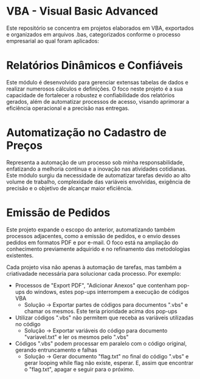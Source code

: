 # VBA - Visual Basic Advanced

Este repositório se concentra em projetos elaborados em VBA, exportados e organizados em arquivos .bas, categorizados conforme o processo empresarial ao qual foram aplicados:

# Relatórios Dinâmicos e Confiáveis

Este módulo é desenvolvido para gerenciar extensas tabelas de dados e realizar numerosos cálculos e definições. 
O foco neste projeto é a sua capacidade de fortalecer a robustez e confiabilidade dos relatórios gerados, além de automatizar processos de acesso, visando aprimorar a eficiência operacional e a precisão nas entregas.

# Automatização no Cadastro de Preços

Representa a automação de um processo sob minha responsabilidade, enfatizando a melhoria contínua e a inovação nas atividades cotidianas. 
Este módulo surgiu da necessidade de automatizar tarefas devido ao alto volume de trabalho, complexidade das variáveis envolvidas, exigência de precisão e o objetivo de alcançar maior eficiência.


# Emissão de Pedidos

Este projeto expande o escopo do anterior, automatizando também processos adjacentes, como a emissão de pedidos, e o envio desses pedidos em formatos PDF e por e-mail. O foco está na ampliação do conhecimento previamente adquirido e no refinamento das metodologias existentes.


Cada projeto visa não apenas à automação de tarefas, mas também a criativadade necessária para solucionar cada processo. Por exemplo: 
- Processos de "Export PDF", "Adicionar Anexos" que contenham pop-ups do windows, estes pop-ups interrompem a execução de códigos VBA
    - Solução -> Exportar partes de códigos para documentos ".vbs" e chamar os mesmos. Este teria prioridade acima dos pop-ups
- Utilizar códigos ".vbs" não permitem que receba as variáveis utilizadas no código
    - Solução -> Exportar variáveis do código para documento "variavel.txt" e ler os mesmos pelo ".vbs"
- Códigos ".vbs" podem processar em paralelo com o código original, gerando entruncamento e falhas
    - Solução -> Gerar documento "flag.txt" no final do código ".vbs" e gerar looping while flag não existe, esperar. E, assim que encontrar o "flag.txt", apagar e seguir para o próximo.